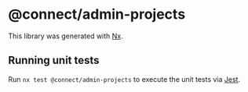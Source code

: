 # @connect/admin-projects

This library was generated with [Nx](https://nx.dev).

## Running unit tests

Run `nx test @connect/admin-projects` to execute the unit tests via [Jest](https://jestjs.io).
